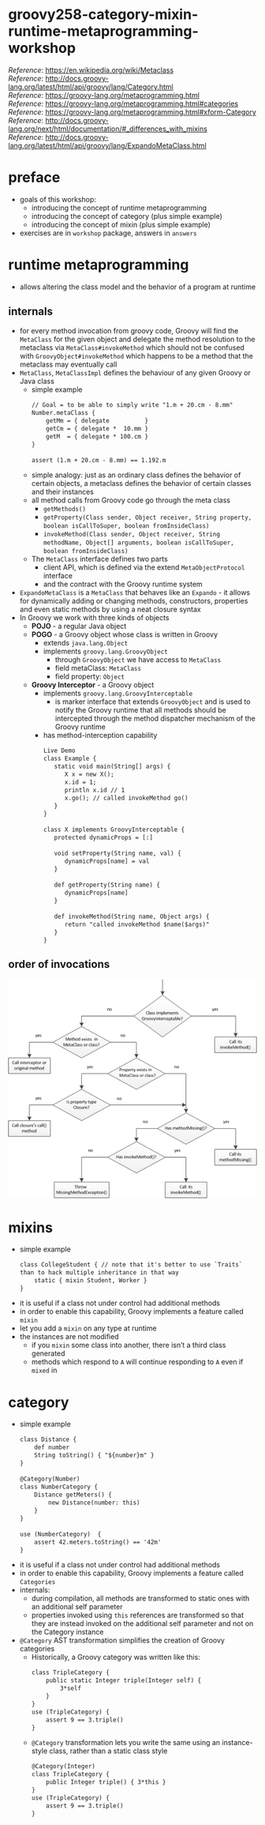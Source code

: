 # groovy258-category-mixin-runtime-metaprogramming-workshop

_Reference_: https://en.wikipedia.org/wiki/Metaclass  
_Reference_: http://docs.groovy-lang.org/latest/html/api/groovy/lang/Category.html  
_Reference_: https://groovy-lang.org/metaprogramming.html  
_Reference_: https://groovy-lang.org/metaprogramming.html#categories  
_Reference_: https://groovy-lang.org/metaprogramming.html#xform-Category  
_Reference_: http://docs.groovy-lang.org/next/html/documentation/#_differences_with_mixins  
_Reference_: http://docs.groovy-lang.org/latest/html/api/groovy/lang/ExpandoMetaClass.html

# preface
* goals of this workshop:
    * introducing the concept of runtime metaprogramming
    * introducing the concept of category (plus simple example)
    * introducing the concept of mixin (plus simple example)
* exercises are in `workshop` package, answers in `answers`
# runtime metaprogramming
* allows altering the class model and the behavior of a program at runtime
## internals
* for every method invocation from groovy code, Groovy will find the `MetaClass` for the given object 
and delegate the method resolution to the metaclass via `MetaClass#invokeMethod` which should not be confused 
with `GroovyObject#invokeMethod` which happens to be a method that the metaclass may eventually call
* `MetaClass`, `MetaClassImpl` defines the behaviour of any given Groovy or Java class
    * simple example
        ```
        // Goal = to be able to simply write "1.m + 20.cm - 8.mm"
        Number.metaClass {
            getMm = { delegate          }
            getCm = { delegate *  10.mm }
            getM  = { delegate * 100.cm }
        }
        
        assert (1.m + 20.cm - 8.mm) == 1.192.m
        ```
    * simple analogy: just as an ordinary class defines the behavior of certain objects, a metaclass defines 
    the behavior of certain classes and their instances
    * all method calls from Groovy code go through the meta class
        * `getMethods()`
        * `getProperty​(Class sender, Object receiver, String property, boolean isCallToSuper, boolean fromInsideClass)`
        * `invokeMethod​(Class sender, Object receiver, String methodName, Object[] arguments, boolean isCallToSuper, boolean fromInsideClass)`
    * The `MetaClass` interface defines two parts
        * client API, which is defined via the extend `MetaObjectProtocol` interface 
        * and the contract with the Groovy runtime system
* `ExpandoMetaClass` is a `MetaClass` that behaves like an `Expando` - it allows for dynamically adding or changing 
methods, constructors, properties and even static methods by using a neat closure syntax
* In Groovy we work with three kinds of objects
    * **POJO** - a regular Java object
    * **POGO** - a Groovy object whose class is written in Groovy
        * extends `java.lang.Object`
        * implements `groovy.lang.GroovyObject`
            * through `GroovyObject` we have access to `MetaClass`
            * field metaClass: `MetaClass`
            * field property: `Object`
    * **Groovy Interceptor** - a Groovy object
        * implements `groovy.lang.GroovyInterceptable`
            * is marker interface that extends `GroovyObject` and is used to notify the Groovy runtime that 
            all methods should be intercepted through the method dispatcher mechanism of the Groovy runtime
        * has method-interception capability
            ```
            Live Demo
            class Example {
               static void main(String[] args) {
                  X x = new X();
                  x.id = 1;
                  println x.id // 1
                  x.go(); // called invokeMethod go()
               } 
            }
             
            class X implements GroovyInterceptable {
               protected dynamicProps = [:]  
                
               void setProperty(String name, val) {
                  dynamicProps[name] = val
               } 
               
               def getProperty(String name) {
                  dynamicProps[name]
               }
               
               def invokeMethod(String name, Object args) {
                  return "called invokeMethod $name($args)"
               }
            }
            ```
## order of invocations
![alt text](img/GroovyInterceptions.png)
    
# mixins
* simple example
    ```
    class CollegeStudent { // note that it's better to use `Traits` than to hack multiple inheritance in that way
        static { mixin Student, Worker }
    }
    ```
* it is useful if a class not under control had additional methods
* in order to enable this capability, Groovy implements a feature called `mixin`
* let you add a `mixin` on any type at runtime
* the instances are not modified
    * if you `mixin` some class into another, there isn’t a third class generated
    * methods which respond to `A` will continue responding to `A` even if `mixed` in
# category
* simple example
    ```
    class Distance {
        def number
        String toString() { "${number}m" }
    }
    
    @Category(Number)
    class NumberCategory {
        Distance getMeters() {
            new Distance(number: this)
        }
    }
    
    use (NumberCategory)  {
        assert 42.meters.toString() == '42m'
    }
    ```
* it is useful if a class not under control had additional methods 
* in order to enable this capability, Groovy implements a feature called `Categories`
* internals: 
    * during compilation, all methods are transformed to static ones with an additional self parameter 
    * properties invoked using `this` references are transformed so that they are instead invoked on the 
    additional self parameter and not on the Category instance
* `@Category` AST transformation simplifies the creation of Groovy categories
    * Historically, a Groovy category was written like this:
        ```
        class TripleCategory {
            public static Integer triple(Integer self) {
                3*self
            }
        }
        use (TripleCategory) {
            assert 9 == 3.triple()
        }
        ```
    * `@Category` transformation lets you write the same using an instance-style class, rather than a static class style
        ```
        @Category(Integer)
        class TripleCategory {
            public Integer triple() { 3*this }
        }
        use (TripleCategory) {
            assert 9 == 3.triple()
        }
        ```